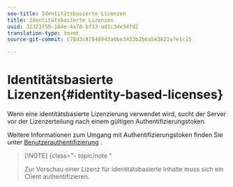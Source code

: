```yaml
---
seo-title: Identitätsbasierte Lizenzen
title: Identitätsbasierte Lizenzen
uuid: 32323f59-184e-4a70-bf33-ad1c34e54fd2
translation-type: tm+mt
source-git-commit: c78d3c87848943a0be3433b2b6a543822a7e1c15

---
```



# Identitätsbasierte Lizenzen{#identity-based-licenses}

Wenn eine identitätsbasierte Lizenzierung verwendet wird, sucht der Server vor der Lizenzerteilung nach einem gültigen Authentifizierungstoken.

Weitere Informationen zum Umgang mit Authentifizierungstoken finden Sie unter [Benutzerauthentifizierung](../../../protecting-content/implementing-the-license-server/processing-drm-requests.md#user-authentication) .

>[!NOTE] {class=&quot;- topic/note &quot;
>
>Zur Vorschau einer Lizenz für identitätsbasierte Inhalte muss sich ein Client authentifizieren.

